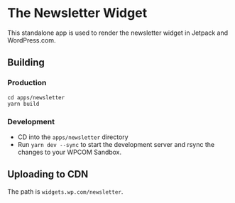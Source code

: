 # The Newsletter Widget

This standalone app is used to render the newsletter widget in Jetpack and  WordPress.com.


## Building

### Production

```
cd apps/newsletter
yarn build
```

### Development

- CD into the `apps/newsletter` directory
- Run `yarn dev --sync` to start the development server and rsync the changes to your WPCOM Sandbox.

## Uploading to CDN

The path is `widgets.wp.com/newsletter`.
